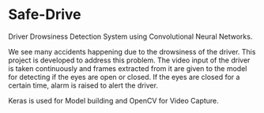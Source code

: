 # Safe-Drive
Driver Drowsiness Detection System using Convolutional Neural Networks.

We see many accidents happening due to the drowsiness of the driver. This project is developed to address this problem. The video input of the driver is taken continuously and frames extracted from it are given to the model for detecting if the eyes are open or closed. If the eyes are closed for a certain time, alarm is raised to alert the driver.

Keras is used for Model building and OpenCV for Video Capture.
